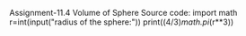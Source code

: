Assignment-11.4
Volume of Sphere
Source code: 
import math
r=int(input("radius of the sphere:"))
print((4/3)*math.pi*(r**3))
